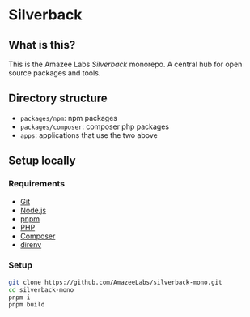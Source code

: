 # Silverback

## What is this?

This is the Amazee Labs _Silverback_ monorepo. A central hub for open source
packages and tools.

## Directory structure

- `packages/npm`: npm packages
- `packages/composer`: composer php packages
- `apps`: applications that use the two above

## Setup locally

### Requirements

- [Git](https://git-scm.com/)
- [Node.js](https://nodejs.org/)
- [pnpm](https://pnpm.io/)
- [PHP](https://www.php.net/)
- [Composer](https://getcomposer.org/)
- [direnv](https://direnv.net/)

### Setup

```sh
git clone https://github.com/AmazeeLabs/silverback-mono.git
cd silverback-mono
pnpm i
pnpm build
```
